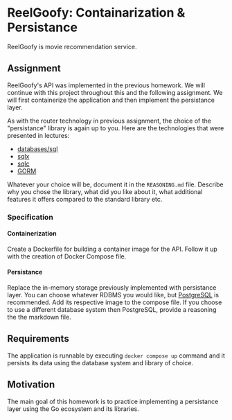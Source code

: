 # ReelGoofy: Containarization & Persistance

ReelGoofy is movie recommendation service.

## Assignment

ReelGoofy's API was implemented in the previous homework. We will continue with this project throughout this and the following assignment. We will first containerize the application and then implement the persistance layer.

As with the router technology in previous assignment, the choice of the "persistance" library is again up to you. Here are the technologies that were presented in lectures:
- [databases/sql](https://pkg.go.dev/database/sql)
- [sqlx](https://github.com/jmoiron/sqlx)
- [sqlc](https://github.com/sqlc-dev/sqlc)
- [GORM](https://github.com/go-gorm/gorm)

Whatever your choice will be, document it in the `REASONING.md` file. Describe why you chose the library, what did you like about it, what additional features it offers compared to the standard library etc.

### Specification

#### Containerization

Create a Dockerfile for building a container image for the API. Follow it up with the creation of Docker Compose file.

#### Persistance

Replace the in-memory storage previously implemented with persistance layer. You can choose whatever RDBMS you would like, but [PostgreSQL](https://hub.docker.com/_/postgres) is recommended. Add its respective image to the compose file. If you choose to use a different database system then PostgreSQL, provide a reasoning the the markdown file.

## Requirements

The application is runnable by executing `docker compose up` command and it persists its data using the database system and library of choice.

## Motivation

The main goal of this homework is to practice implementing a persistance layer using the Go ecosystem and its libraries.
